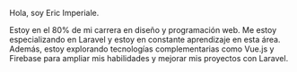 Hola, soy Eric Imperiale. 

Estoy en el 80% de mi carrera en diseño y programación web. Me estoy especializando en Laravel y estoy en constante aprendizaje en esta área. Además, estoy explorando tecnologías complementarias como Vue.js y Firebase para ampliar mis habilidades y mejorar mis proyectos con Laravel.
